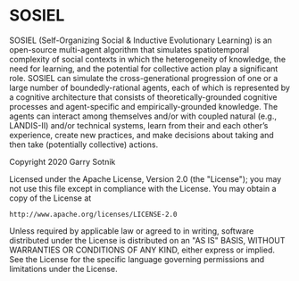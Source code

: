 # SOSIEL
SOSIEL (Self-Organizing Social &amp; Inductive Evolutionary Learning) is an open-source multi-agent algorithm that simulates spatiotemporal complexity of social contexts in which the heterogeneity of knowledge, the need for learning, and the potential for collective action play a significant role. SOSIEL can simulate the cross-generational progression of one or a large number of boundedly-rational agents, each of which is represented by a cognitive architecture that consists of theoretically-grounded cognitive processes and agent-specific and empirically-grounded knowledge. The agents can interact among themselves and/or with coupled natural (e.g., LANDIS-II) and/or technical systems, learn from their and each other’s experience, create new practices, and make decisions about taking and then take (potentially collective) actions.

Copyright 2020 Garry Sotnik

Licensed under the Apache License, Version 2.0 (the "License");
you may not use this file except in compliance with the License.
You may obtain a copy of the License at

    http://www.apache.org/licenses/LICENSE-2.0

Unless required by applicable law or agreed to in writing, software
distributed under the License is distributed on an "AS IS" BASIS,
WITHOUT WARRANTIES OR CONDITIONS OF ANY KIND, either express or implied.
See the License for the specific language governing permissions and
limitations under the License.
